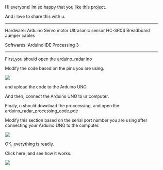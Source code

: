 Hi everyone! Im so happy that you like this project.

And i love to share this with u.

-------------------------------------------------------------------------
Hardware:
Arduino
Servo motor
Ultrasonic sensor HC-SR04
Breadboard
Jumper cables

Softwares:
Arduino IDE
Processing 3

-------------------------------------------------------------------------

First,you should open the arduino_radar.ino 

Modify the code based on the pins you are using.

![](https://github.com/Elecrow-RD/short_eletronics/blob/main/radar/README/1.png)

and upload the code to the Arduino UNO.

And then,  connect the Arduino UNO to ur computer.

Finaly, u should download the proccessing, and open the arduino_radar_processing_code.pde

Modify this section based on the serial port number you are using after connecting your Arduino UNO to the computer.

![](https://github.com/Elecrow-RD/short_eletronics/blob/main/radar/README/2.png)

OK, everything is readly.

Click here ,and see how it works.

![](https://github.com/Elecrow-RD/short_eletronics/blob/main/radar/README/3.png)
